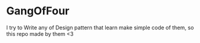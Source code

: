# GangOfFour
I try to Write any of Design pattern that learn make simple code of them, so this repo made by them <3

